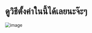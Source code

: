 # ดูวิธีตั้งค่าในนี้ได้เลยนะจ๊ะๆ
![image](https://user-images.githubusercontent.com/69198341/192003335-de55a22e-667e-4788-95fb-b46b028e9a99.png)
